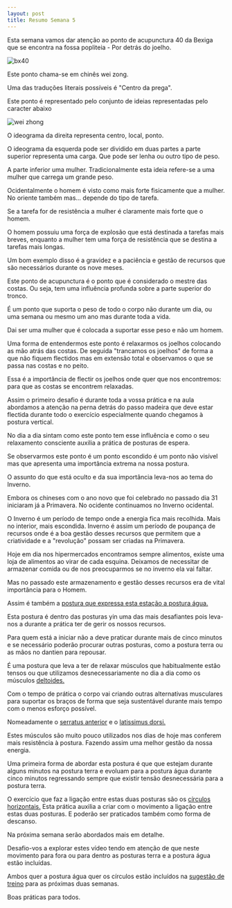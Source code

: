 ```yaml
---
layout: post
title: Resumo Semana 5
---
```


Esta semana vamos dar atenção ao ponto de acupunctura 40 da Bexiga que se
encontra na fossa popliteia - Por detrás do joelho. 

![bx40](https://s3-eu-west-1.amazonaws.com/ckdojo-habits/HaJAn2014/regulares/Bx40.png)

Este ponto chama-se em chinês wei zong. 

Uma das traduções literais possíveis é "Centro da prega".

Este ponto é representado pelo conjunto de ideias representadas pelo
caracter abaixo 

![wei
zhong](https://s3-eu-west-1.amazonaws.com/ckdojo-habits/HaJAn2014/regulares/weizhong.png)

O ideograma da direita representa centro, local, ponto. 

O ideograma da esquerda pode ser dividido em duas partes a parte superior
representa uma carga. Que pode ser lenha ou outro tipo de peso. 

A parte inferior uma mulher. Tradicionalmente esta ideia refere-se a uma
mulher que carrega um grande peso. 

Ocidentalmente o homem é visto como mais forte fisicamente que a mulher.
No oriente também mas... depende do tipo de tarefa.

Se a tarefa for de resistência a mulher é claramente mais forte que
o homem.

O homem possuiu uma força de explosão que está destinada a tarefas mais
breves, enquanto a mulher tem uma força de resistência que se destina
a tarefas mais longas. 

Um bom exemplo disso é a gravidez e a paciência e gestão de recursos que
são necessários durante os nove meses. 

Este ponto de acupunctura é o ponto que é considerado o mestre das costas.
Ou seja, tem uma influência profunda sobre a parte superior do tronco.

É um ponto que suporta o peso de todo o corpo não durante um dia, ou uma
semana ou mesmo um ano mas durante toda a vida. 

Dai ser uma mulher que é colocada a suportar esse peso e não um homem. 

Uma forma de entendermos este ponto é relaxarmos os joelhos colocando as
mão atrás das costas. De seguida "trancamos os joelhos" de forma a que não
fiquem flectidos mas em extensão total e observamos o que se passa nas
costas e no peito.

Essa é a importância de flectir os joelhos onde quer que nos encontremos:
para que as costas se encontrem relaxadas. 

Assim o primeiro desafio é durante toda a vossa prática e na aula
abordamos a atenção na perna detrás do passo madeira que deve estar
flectida durante todo o exercício especialmente quando chegamos à postura
vertical.

No dia a dia sintam como este ponto tem esse influência e como o seu
relaxamento consciente auxilia a prática de posturas de espera. 

Se observarmos este ponto é um ponto escondido é um ponto não visível mas
que apresenta uma importância extrema na nossa postura. 

O assunto do que está oculto e da sua importância leva-nos ao tema do
Inverno.

Embora os chineses com o ano novo que foi celebrado no passado dia 31
iniciaram já a Primavera. No ocidente continuamos no Inverno ocidental.  

O Inverno é um período de tempo onde a energia fica mais recolhida. Mais
no interior, mais escondida. Inverno é assim um período de poupança de
recursos onde é a boa gestão desses recursos que permitem que
a criatividade e a "revolução" possam ser criadas na Primavera. 

Hoje em dia nos hipermercados encontramos sempre alimentos, existe uma
loja de alimentos ao virar de cada esquina. Deixamos de necessitar de
armazenar comida ou de nos preocuparmos se no inverno ela vai faltar. 

Mas no passado este armazenamento e gestão desses recursos era de vital
importância para o Homem. 

Assim é também a [postura que expressa esta estação a postura
água.](https://s3-eu-west-1.amazonaws.com/ck-language/postura-agua.jpg) 

Esta postura é dentro das posturas yin uma das mais desafiantes pois
leva-nos a durante a prática ter de gerir os nossos recursos. 

Para quem está a iniciar  não a deve praticar durante mais de cinco
minutos e se necessário poderão procurar outras posturas, como a postura
terra ou as mãos no dantien para repousar. 

É uma postura que leva a ter de relaxar músculos que habitualmente estão
tensos ou que utilizamos desnecessariamente no dia a dia como os músculos
[deltoides.](https://upload.wikimedia.org/wikipedia/commons/9/93/Deltoideus.png)

Com o tempo de prática o corpo vai criando outras alternativas musculares
para suportar os braços de forma que seja sustentável durante mais tempo
com o menos esforço possível.  

Nomeadamente o [serratus
anterior](https://en.wikipedia.org/wiki/Serratus_anterior_muscle)
e o [latissimus dorsi.](https://en.wikipedia.org/wiki/Latissimus_dorsi_muscle)

Estes músculos são muito pouco utilizados nos dias de hoje mas conferem
mais resistência à postura. Fazendo assim uma melhor gestão da nossa
energia.

Uma primeira forma de abordar esta postura é que que estejam durante
alguns minutos na postura terra e evoluam para a postura água durante
cinco minutos regressando sempre que existir tensão desnecessária para
a postura terra. 

O exercício que faz a ligação entre estas duas posturas são os [círculos
horizontais.](https://s3-eu-west-1.amazonaws.com/ck-language/circulos-horizontais.flv)
Esta prática auxilia a criar com o movimento a ligação entre estas duas
posturas. E poderão ser praticados também como forma de descanso.

Na próxima semana serão abordados mais em detalhe. 

Desafio-vos a explorar estes vídeo tendo em atenção de que neste movimento
para fora ou para dentro  as posturas terra e a postura água estão
incluídas. 

Ambos quer a postura água quer os círculos estão incluídos na [sugestão de
treino](https://s3-eu-west-1.amazonaws.com/ckdojo-habits/HaJAn2014/regulares/prsemana6-7.pdf)
para as próximas duas semanas. 

Boas práticas para todos. 
